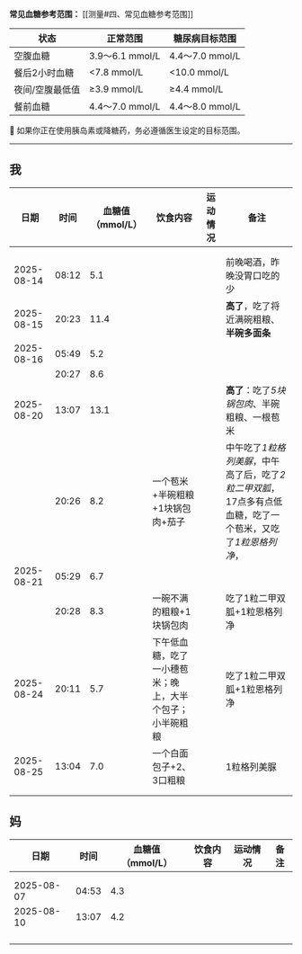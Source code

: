 **常见血糖参考范围：**
[[测量#四、常见血糖参考范围]]

| 状态       | 正常范围           | 糖尿病目标范围        |
| -------- | -------------- | -------------- |
| 空腹血糖     | 3.9～6.1 mmol/L | 4.4～7.0 mmol/L |
| 餐后2小时血糖  | <7.8 mmol/L    | <10.0 mmol/L   |
| 夜间/空腹最低值 | ≥3.9 mmol/L    | ≥4.4 mmol/L    |
| 餐前血糖     | 4.4～7.0 mmol/L | 4.4～8.0 mmol/L |
📌 如果你正在使用胰岛素或降糖药，务必遵循医生设定的目标范围。

---
## 我

| 日期         | 时间    | 血糖值（mmol/L） | 饮食内容                         | 运动情况 | 备注                                                          |
| ---------- | ----- | ----------- | ---------------------------- | ---- | ----------------------------------------------------------- |
|            |       |             |                              |      |                                                             |
|            |       |             |                              |      |                                                             |
| 2025-08-14 | 08:12 | 5.1         |                              |      | 前晚喝酒，昨晚没胃口吃的少                                               |
| 2025-08-15 | 20:23 | 11.4        |                              |      | **高了**，吃了将近满碗粗粮、**半碗多面条**                                   |
| 2025-08-16 | 05:49 | 5.2         |                              |      |                                                             |
|            | 20:27 | 8.6         |                              |      |                                                             |
| 2025-08-20 | 13:07 | 13.1        |                              |      | **高了**：吃了*5块锅包肉*、半碗粗粮、一根苞米                                  |
|            | 20:26 | 8.2         | 一个苞米+半碗粗粮+1块锅包肉+茄子           |      | 中午吃了*1粒格列美脲*，中午高了后，吃了*2粒二甲双胍*，17点多有点低血糖，吃了一个苞米，又吃了*1粒恩格列净*， |
| 2025-08-21 | 05:29 | 6.7         |                              |      |                                                             |
|            | 20:28 | 8.3         | 一碗不满的粗粮+1块锅包肉                |      | 吃了1粒二甲双胍+1粒恩格列净                                             |
| 2025-08-24 | 20:11 | 5.7         | 下午低血糖，吃了一小穗苞米；晚上，大半个包子；小半碗粗粮 |      | 吃了1粒二甲双胍+1粒恩格列净                                             |
| 2025-08-25 | 13:04 | 7.0         | 一个白面包子+2、3口粗粮                |      | 1粒格列美脲                                                      |
|            |       |             |                              |      |                                                             |
|            |       |             |                              |      |                                                             |


## 妈

| 日期         | 时间    | 血糖值（mmol/L） | 饮食内容 | 运动情况 | 备注  |
| ---------- | ----- | ----------- | ---- | ---- | --- |
|            |       |             |      |      |     |
|            |       |             |      |      |     |
| 2025-08-07 | 04:53 | 4.3         |      |      |     |
| 2025-08-10 | 13:07 | 4.2         |      |      |     |
|            |       |             |      |      |     |
|            |       |             |      |      |     |
|            |       |             |      |      |     |
|            |       |             |      |      |     |
